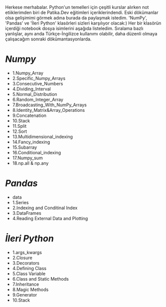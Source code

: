 Herkese merhabalar. 
Python'un temelleri için çeşitli kurslar alırken not etiiklerimden biri de Patika.Dev eğitimleri içeriklerindendi. Eski dökümanlar olsa gelişimimi görmek adına burada da paylaşmak istedim. 'NumPy', 'Pandas' ve 'İleri Python' klasörleri sizleri karşılıyor olacak:) Her bir klasörün içerdiği notebook dosya isimlerini aşağıda listeledim. Sıralama bazlı yanlışlar, aynı anda Türkçe-İngilizce kullanımı olabilir, daha düzenli olmaya çalışacağım sonraki dökümantasyonlarda. 

# _*Numpy*_ 
- 1.Numpy_Array
- 2.Specific_Numpy_Arrays
- 3.Consecutive_Numbers
- 4.Dividing_Interval
- 5.Normal_Distribution
- 6.Random_Integer_Array
- 7.Broadcasting_With_NumPy_Arrays
- 8.Identity_Matrix&Array_Operations
- 9.Concatenation
- 10.Stack
- 11.Split
- 12.Sort
- 13.Multidimensional_indexing
- 14.Fancy_indexing
- 15.Subarray
- 16.Conditional_indexing
- 17.Numpy_sum
- 18.np.all & np.any

# _*Pandas*_
 - data
 - 1.Series
 - 2.Indexing and Conditinal Index
 - 3.DataFrames
 - 4.Reading External Data and Plotting

# _*İleri Python*_
- 1.args_kwargs
- 2.Closure
- 3.Decorators
- 4.Defining Class
- 5.Class Variable
- 6.Class and Static Methods
- 7.Inheritance
- 8.Magic Methods
- 9.Generator
- 10.Stack

